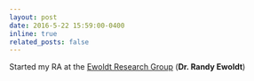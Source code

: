 ```yaml
---
layout: post
date: 2016-5-22 15:59:00-0400
inline: true
related_posts: false
---
```


Started my RA at the [Ewoldt Research Group](https://ewoldt.mechanical.illinois.edu/) (**Dr. Randy Ewoldt**)